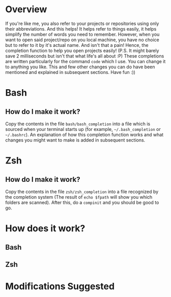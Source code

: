 # Overview
If you're like me, you also refer to your projects or repositories using only their abbreviations. And this helps! It helps refer to things easily, it helps simplify the number of words you need to remember. However, when you want to open said project/repo on you local machine, you have no choice but to refer to it by it's actual name. And isn't that a pain!
Hence, the completion function to help you open projects easily! (P.S. It might barely save 2 milliseconds but isn't that what life's all about :P)
These completions are written particularly for the command `code` which I use. You can change it to anything you like. This and few other changes you can do have been mentioned and explained in subsequent sections.
Have fun :))

# Bash
## How do I make it work?
Copy the contents in the file `bash/bash_completion` into a file which is sourced when your terminal starts up (for example, `~/.bash_completion` or `~/.bashrc`). An explanation of how this completion function works and what changes you might want to make is added in subsequent sections.

# Zsh
## How do I make it work?
Copy the contents in the file `zsh/zsh_completion` into a file recognized by the completion system (The result of `echo $fpath` will show you which folders are scanned). After this, do a `compinit` and you should be good to go.

# How does it work?
## Bash
## Zsh

# Modifications Suggested
